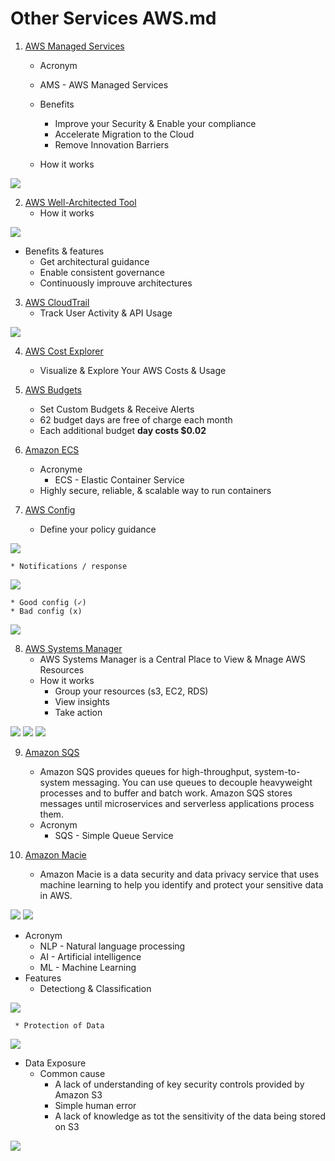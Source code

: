 # Other Services AWS.md

1) [AWS Managed Services](https://aws.amazon.com/managed-services/)
   * Acronym
    * AMS - AWS Managed Services
    * Benefits
      * Improve your Security & Enable your compliance
      * Accelerate Migration to the Cloud
      * Remove Innovation Barriers
    
   * How it works

[<img src="https://i.imgur.com/PuRxqxg.png">](https://i.imgur.com/PuRxqxg.png)

2) [AWS Well-Architected Tool](https://us-east-2.console.aws.amazon.com/wellarchitected/home?region=us-east-2#/welcome)
   * How it works

[<img src="https://i.imgur.com/wq4OG7C.png">](https://i.imgur.com/wq4OG7C.png)

   * Benefits & features
      * Get architectural guidance
      * Enable consistent governance
      * Continuously improuve architectures
      
3) [AWS CloudTrail](https://docs.aws.amazon.com/awscloudtrail/latest/userguide/cloudtrail-user-guide.html?icmpid=docs_cloudtrail_console)
   * Track User Activity & API Usage

[<img src="https://i.imgur.com/TEEbN9F.png">](https://i.imgur.com/TEEbN9F.png)

4) [AWS Cost Explorer](https://docs.aws.amazon.com/awsaccountbilling/latest/aboutv2/ce-what-is.html)
   * Visualize & Explore Your AWS Costs & Usage

5) [AWS Budgets](https://docs.aws.amazon.com/awsaccountbilling/latest/aboutv2/budgets-managing-costs.html)
   * Set Custom Budgets & Receive Alerts
   * 62 budget days are free of charge each month
   * Each additional budget **day costs $0.02**

6) [Amazon ECS](https://docs.aws.amazon.com/AmazonECS/latest/developerguide/Welcome.html)
    * Acronyme
      * ECS - Elastic Container Service
    * Highly secure, reliable, & scalable way to run containers 

7) [AWS Config](https://aws.amazon.com/config/)
    * Define your policy guidance
    
[<img src="https://i.imgur.com/55ggq3x.png">](https://i.imgur.com/55ggq3x.png)    

    * Notifications / response
    
[<img src="https://i.imgur.com/2ji72wG.png">](https://i.imgur.com/2ji72wG.png)
    
    * Good config (✓)
    * Bad config (x)

[<img src="https://i.imgur.com/BIXbIgv.png">](https://i.imgur.com/BIXbIgv.png)

8) [AWS Systems Manager](https://docs.aws.amazon.com/systems-manager/latest/userguide/what-is-systems-manager.html)
    * AWS Systems Manager is a Central Place to View & Mnage AWS Resources
    * How it works
      * Group your resources (s3, EC2, RDS)
      * View insights
      * Take action
      
[<img src="https://i.imgur.com/HwQ82bP.png">](https://i.imgur.com/HwQ82bP.png)
[<img src="https://i.imgur.com/l5Mj60o.png">](https://i.imgur.com/l5Mj60o.png)
[<img src="https://i.imgur.com/l7I3WJn.png">](https://i.imgur.com/l7I3WJn.png)        


9) [Amazon SQS](https://docs.aws.amazon.com/sqs/)
    * Amazon SQS provides queues for high-throughput, system-to-system messaging.
      You can use queues to decouple heavyweight processes and to buffer and batch
      work. Amazon SQS stores messages until microservices and serverless applications
      process them.
    * Acronym
      * SQS - Simple Queue Service

10) [Amazon Macie](https://us-east-2.console.aws.amazon.com/macie/home?region=us-east-2#home)
    * Amazon Macie is a data security and data privacy service that uses machine learning to
      help you identify and protect your sensitive data in AWS.
      
[<img src="https://i.imgur.com/WXMHmvn.png">](https://i.imgur.com/WXMHmvn.png)
[<img src="https://i.imgur.com/A2pP9xK.png">](https://i.imgur.com/A2pP9xK.png)
   * Acronym
      * NLP - Natural language processing 
      * AI - Artificial intelligence
      * ML - Machine Learning
   * Features
      * Detectiong & Classification

[<img src="https://i.imgur.com/RzX1vpm.png">](https://i.imgur.com/RzX1vpm.png)

     * Protection of Data
      
[<img src="https://i.imgur.com/ZOtZab5.png">](https://i.imgur.com/ZOtZab5.png)

  * Data Exposure
    * Common cause
      * A lack of understanding of key security controls provided by Amazon S3
      * Simple human error
      * A lack of knowledge as tot the sensitivity of the data being stored on S3
      
[<img src="https://i.imgur.com/vFZfvsk.png">](https://i.imgur.com/vFZfvsk.png)
